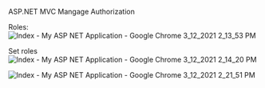 ASP.NET MVC Mangage Authorization

Roles:
![Index - My ASP NET Application - Google Chrome 3_12_2021 2_13_53 PM](https://user-images.githubusercontent.com/47554586/160338118-eec1d0df-ab44-463f-8fb1-bea7c271f483.png)

Set roles
![Index - My ASP NET Application - Google Chrome 3_12_2021 2_14_20 PM](https://user-images.githubusercontent.com/47554586/160338155-d23131d3-af68-43cc-a13a-4aeb9b6c0cc5.png)

![Index - My ASP NET Application - Google Chrome 3_12_2021 2_21_51 PM](https://user-images.githubusercontent.com/47554586/160338189-ca1aedea-37eb-4737-9f39-11ece4a720cd.png)

